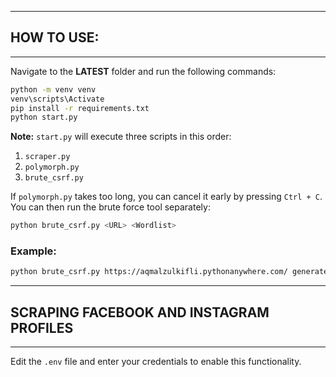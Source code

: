 ------------------------------------------------------
## HOW TO USE:
------------------------------------------------------

Navigate to the **LATEST** folder and run the following commands:

```sh
python -m venv venv
venv\scripts\Activate
pip install -r requirements.txt
python start.py
```

**Note:** `start.py` will execute three scripts in this order:  
1. `scraper.py`  
2. `polymorph.py`  
3. `brute_csrf.py`  

If `polymorph.py` takes too long, you can cancel it early by pressing `Ctrl + C`.  
You can then run the brute force tool separately:

```sh
python brute_csrf.py <URL> <Wordlist>
```

### **Example:**
```sh
python brute_csrf.py https://aqmalzulkifli.pythonanywhere.com/ generatedpass.txt
```

--------------------------------------------------------
## SCRAPING FACEBOOK AND INSTAGRAM PROFILES
--------------------------------------------------------

Edit the `.env` file and enter your credentials to enable this functionality.
